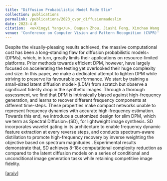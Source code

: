 ```yaml
---
title: "Diffusion Probabilistic Model Made Slim"
collection: publications
permalink: /publications/2023_cvpr_diffusionmadeslim
date: 2023-4-8
citation:  <u>Xingyi Yang</u>, Daquan Zhou, Jiashi Feng, Xinchao Wang
venue: 'Conference on Computer Vision and Pattern Recognition (CVPR)'
---
```


Despite the visually-pleasing results achieved, the massive computational cost has been a long-standing flaw for diffusion probabilistic models~(DPMs), which, in turn, greatly limits their applications on resource-limited platforms.  Prior methods towards efficient DPM, however, have largely focused on accelerating the testing yet overlooked their huge complexity and size.
In this paper, we make a dedicated attempt to lighten DPM while striving to preserve its favourable performance.  We start by training a small-sized latent diffusion model~(LDM) from scratch but observe a significant fidelity drop in the synthetic images.
Through a thorough assessment, we find that DPM is intrinsically biased against high-frequency generation, and learns to recover different frequency components at different time-steps. These properties make compact networks unable to represent frequency dynamics with accurate high-frequency estimation. Towards this end, we introduce a customized design for slim DPM, which we term as Spectral Diffusion~(SD), for lightweight image synthesis. SD incorporates wavelet gating in its architecture to enable frequency dynamic feature extraction at every reverse steps, and conducts spectrum-aware distillation to promote high-frequency recovery by inverse weighting the objective based on spectrum magnitudes . Experimental results demonstrate that, SD achieves 8-18x computational complexity reduction as compared to the latent diffusion models on a series of conditional and unconditional image generation tasks while retaining competitive image fidelity. 

[[arxiv](https://arxiv.org/abs/2211.17106)] 
